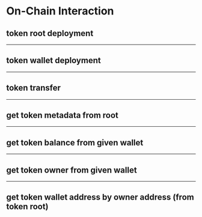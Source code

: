 # On-Chain Interaction

## token root deployment 

---
## token wallet deployment 
---
## token transfer
---
## get token metadata from root 
---
## get token balance from given wallet
---
## get token owner from given wallet
---
## get token wallet address by owner address (from token root)